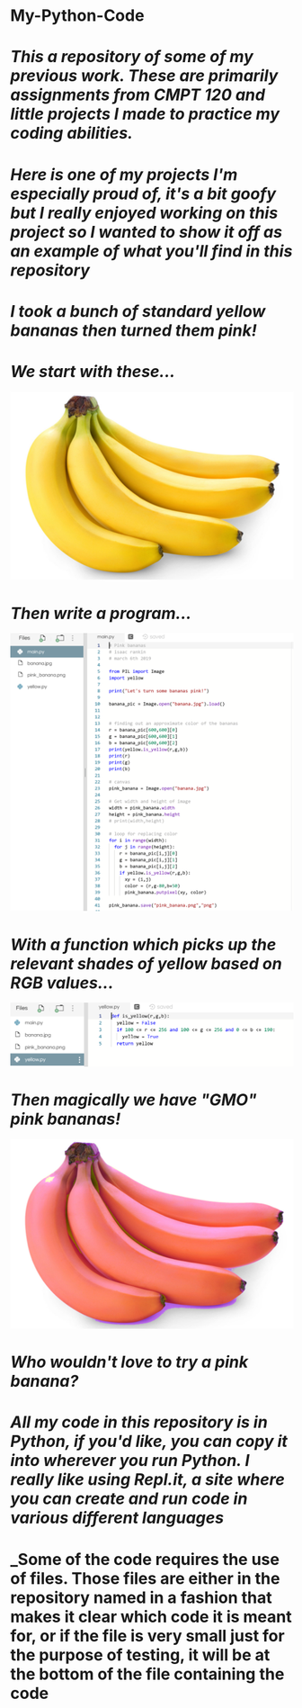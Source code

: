 #  My-Python-Code

# _This a repository of some of my previous work. These are primarily assignments from CMPT 120 and little projects I made to practice my coding abilities._
#
#
#
# _Here is one of my projects I'm especially proud of, it's a bit goofy but I really enjoyed working on this project so I wanted to show it off as an example of what you'll find in this repository_
#
# _I took a bunch of standard yellow bananas then turned them pink!_ 
# _We start with these..._
![yellowbananas](https://github.com/isaacrankinsfu/My-Python-Code/blob/master/yellow%20bananas.PNG)
# _Then write a program..._
![codeimage](https://github.com/isaacrankinsfu/My-Python-Code/blob/master/code.PNG)
# _With a function which picks up the relevant shades of yellow based on RGB values..._
![colordetector](https://github.com/isaacrankinsfu/My-Python-Code/blob/master/color%20detector.PNG)
# _Then magically we have "GMO" pink bananas!_
![pinkbananas](https://github.com/isaacrankinsfu/My-Python-Code/blob/master/pink%20bananas.PNG)
# _Who wouldn't love to try a pink banana?_
#
#
#
#
#
# _All my code in this repository is in Python, if you'd like, you can copy it into wherever you run Python. I really like using Repl.it, a site where you can create and run code in various different languages_
# 
# _Some of the code requires the use of files. Those files are either in the repository named in a fashion that makes it clear which code it is meant for, or if the file is very small just for the purpose of testing, it will be at the bottom of the file containing the code
